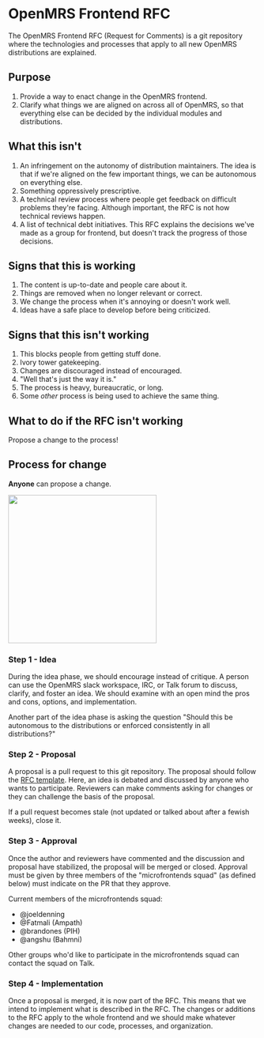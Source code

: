 # OpenMRS Frontend RFC
The OpenMRS Frontend RFC (Request for Comments) is a git repository where the technologies and processes that apply to all
new OpenMRS distributions are explained.

## Purpose
1. Provide a way to enact change in the OpenMRS frontend.
2. Clarify what things we are aligned on across all of OpenMRS, so that everything else can be decided by the individual modules and distributions.

## What this isn't
1. An infringement on the autonomy of distribution maintainers. The idea is that if we're aligned on the few important things, we can be autonomous on everything else.
2. Something oppressively prescriptive.
3. A technical review process where people get feedback on difficult problems they're facing. Although important, the RFC is not how
   technical reviews happen.
4. A list of technical debt initiatives. This RFC explains the decisions we've made as a group for frontend, but doesn't track the progress of those decisions.

## Signs that this is working
1. The content is up-to-date and people care about it.
2. Things are removed when no longer relevant or correct.
3. We change the process when it's annoying or doesn't work well.
4. Ideas have a safe place to develop before being criticized.

## Signs that this isn't working
1. This blocks people from getting stuff done.
2. Ivory tower gatekeeping.
3. Changes are discouraged instead of encouraged.
4. "Well that's just the way it is."
5. The process is heavy, bureaucratic, or long.
6. Some *other* process is being used to achieve the same thing.

## What to do if the RFC isn't working
Propose a change to the process!

## Process for change
**Anyone** can propose a change.

<img src="https://mk0radicalcandov3r1t.kinstacdn.com/wp-content/uploads/2017/02/gsd-wheel.png" width="300" />

### Step 1 - Idea
During the idea phase, we should encourage instead of critique. A person can use the OpenMRS slack workspace, IRC, or Talk forum
to discuss, clarify, and foster an idea. We should examine with an open mind the pros and cons, options, and implementation.

Another part of the idea phase is asking the question "Should this be autonomous to the distributions or enforced consistently in all distributions?"

### Step 2 - Proposal
A proposal is a pull request to this git repository. The proposal should follow the [RFC template](/rfc-template.md).
Here, an idea is debated and discussed by anyone who wants to participate.
Reviewers can make comments asking for changes or they can challenge the basis of the proposal.

If a pull request becomes stale (not updated or talked about after a fewish weeks), close it.

### Step 3 - Approval
Once the author and reviewers have commented and the discussion and proposal have stabilized, the proposal will be merged or closed.
Approval must be given by three members of the "microfrontends squad" (as defined below) must indicate on the PR that they approve.

Current members of the microfrontends squad:
- @joeldenning
- @Fatmali (Ampath)
- @brandones (PIH)
- @angshu (Bahmni)

Other groups who'd like to participate in the microfrontends squad can contact the squad on Talk.

### Step 4 - Implementation
Once a proposal is merged, it is now part of the RFC. This means that we intend to implement what is described in the RFC. The changes or additions to the RFC apply to the whole frontend and we should make whatever changes are needed to our code, processes, and organization.
